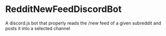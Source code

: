 # RedditNewFeedDiscordBot
A discord.js bot that properly reads the /new feed of a given subreddit and posts it into a selected channel
